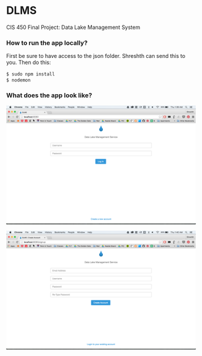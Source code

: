 # DLMS
CIS 450 Final Project: Data Lake Management System

### How to run the app locally?

First be sure to have access to the json folder. Shreshth can send this to you. Then do this: 
```
$ sudo npm install
$ nodemon
```

### What does the app look like?

![signin](screenshots/signin.png) 

![signup](screenshots/signup.png) 